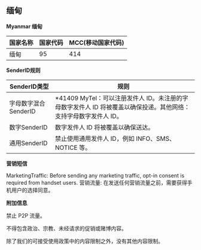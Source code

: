 ## 缅甸

__Myanmar  缅甸__

| 国家名称 | 国家代码 | MCC(移动国家代码) |
|------|------|-------------|
| 缅甸   | 95   | 414         |

__SenderID规则__

| SenderID类型     | 规则                                                                  |
|----------------|---------------------------------------------------------------------|
| 字母数字混合SenderID | *41409 MyTel：可以注册发件人 ID。未注册的字母数字发件人 ID 将被覆盖以确保投递。其他网络：支持字母数字发件人 ID。 |
| 数字SenderID     | 数字发件人 ID 将被覆盖以确保送达。                                                 |
| 通用SenderID     | 	禁止使用通用发件人 ID，例如 INFO、SMS、NOTICE 等。                                 |

__营销短信__

MarketingTraffic: Before sending any marketing traffic, opt-in consent is required from handset users.
营销流量: 在发送任何营销流量之前，需要获得手机用户的选择同意。

__附加信息__

禁止 P2P 流量。

不得包含政治、宗教、未经请求的促销或赌博内容。

除了我们的可接受使用政策中的内容限制之外，没有其他内容限制。

